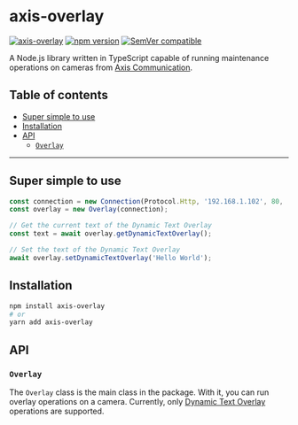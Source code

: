 <!-- omit in toc -->
# axis-overlay

[![axis-overlay](https://github.com/FantasticFiasco/axis-js/actions/workflows/axis-maintenance.yml/badge.svg)](https://github.com/FantasticFiasco/axis-js/actions/workflows/axis-maintenance.yml)
[![npm version](https://img.shields.io/npm/v/axis-maintenance.svg)](https://www.npmjs.com/package/axis-maintenance)
[![SemVer compatible](https://img.shields.io/badge/%E2%9C%85-SemVer%20compatible-blue)](https://semver.org/)

A Node.js library written in TypeScript capable of running maintenance operations on cameras from [Axis Communication](http://www.axis.com).

<!-- omit in toc -->
## Table of contents

- [Super simple to use](#super-simple-to-use)
- [Installation](#installation)
- [API](#api)
  - [`Overlay`](#overlay)

---

## Super simple to use

```typescript
const connection = new Connection(Protocol.Http, '192.168.1.102', 80, 'root', '32naJzkJdZ!7*HK&Dz');
const overlay = new Overlay(connection);

// Get the current text of the Dynamic Text Overlay
const text = await overlay.getDynamicTextOverlay();

// Set the text of the Dynamic Text Overlay
await overlay.setDynamicTextOverlay('Hello World');
```

## Installation

```sh
npm install axis-overlay
# or
yarn add axis-overlay
```

## API

### `Overlay`

The `Overlay` class is the main class in the package. With it, you can run
overlay operations on a camera. Currently, only [Dynamic Text Overlay](https://www.axis.com/vapix-library/subjects/t10175981/section/t10007638/display?section=t10007638-t10003585) operations
are supported.
